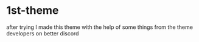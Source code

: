 # 1st-theme
after trying I made this theme with the help of some things from the theme developers on better discord
